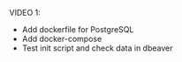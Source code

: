 VIDEO 1:
- Add dockerfile for PostgreSQL
- Add docker-compose
- Test init script and check data in dbeaver